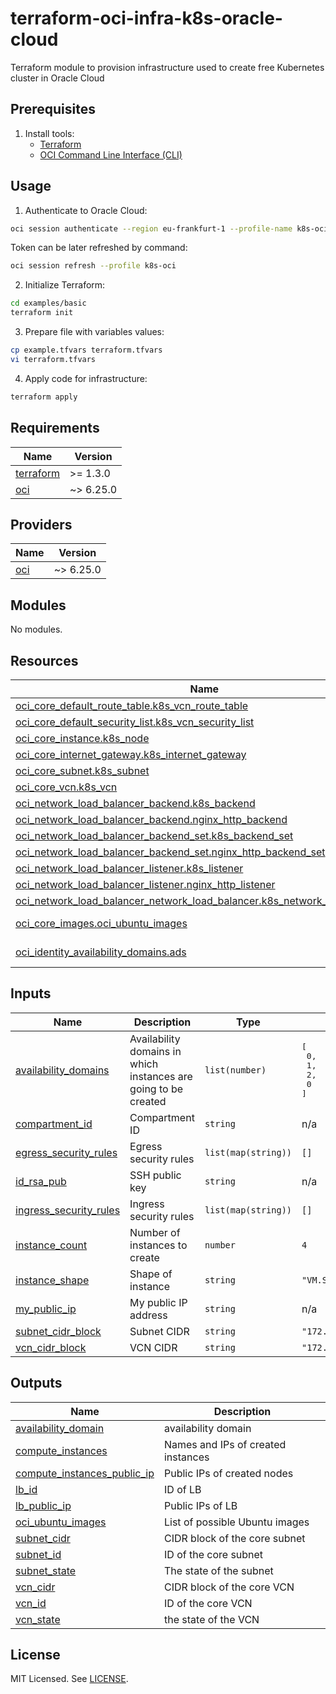 # terraform-oci-infra-k8s-oracle-cloud

Terraform module to provision infrastructure used to create free Kubernetes cluster in Oracle Cloud

## Prerequisites

1. Install tools:
   - [Terraform](https://developer.hashicorp.com/terraform/tutorials/aws-get-started/install-cli)
   - [OCI Command Line Interface (CLI)](https://docs.oracle.com/en-us/iaas/Content/API/SDKDocs/cliinstall.htm)

## Usage

1. Authenticate to Oracle Cloud:

```bash
oci session authenticate --region eu-frankfurt-1 --profile-name k8s-oci
```

Token can be later refreshed by command:

```bash
oci session refresh --profile k8s-oci
```

2. Initialize Terraform:

```bash
cd examples/basic
terraform init
```

3. Prepare file with variables values:

```bash
cp example.tfvars terraform.tfvars
vi terraform.tfvars
```

4. Apply code for infrastructure:

```bash
terraform apply
```

<!-- BEGINNING OF PRE-COMMIT-TERRAFORM DOCS HOOK -->
## Requirements

| Name | Version |
|------|---------|
| <a name="requirement_terraform"></a> [terraform](#requirement\_terraform) | >= 1.3.0 |
| <a name="requirement_oci"></a> [oci](#requirement\_oci) | ~> 6.25.0 |

## Providers

| Name | Version |
|------|---------|
| <a name="provider_oci"></a> [oci](#provider\_oci) | ~> 6.25.0 |

## Modules

No modules.

## Resources

| Name | Type |
|------|------|
| [oci_core_default_route_table.k8s_vcn_route_table](https://registry.terraform.io/providers/hashicorp/oci/latest/docs/resources/core_default_route_table) | resource |
| [oci_core_default_security_list.k8s_vcn_security_list](https://registry.terraform.io/providers/hashicorp/oci/latest/docs/resources/core_default_security_list) | resource |
| [oci_core_instance.k8s_node](https://registry.terraform.io/providers/hashicorp/oci/latest/docs/resources/core_instance) | resource |
| [oci_core_internet_gateway.k8s_internet_gateway](https://registry.terraform.io/providers/hashicorp/oci/latest/docs/resources/core_internet_gateway) | resource |
| [oci_core_subnet.k8s_subnet](https://registry.terraform.io/providers/hashicorp/oci/latest/docs/resources/core_subnet) | resource |
| [oci_core_vcn.k8s_vcn](https://registry.terraform.io/providers/hashicorp/oci/latest/docs/resources/core_vcn) | resource |
| [oci_network_load_balancer_backend.k8s_backend](https://registry.terraform.io/providers/hashicorp/oci/latest/docs/resources/network_load_balancer_backend) | resource |
| [oci_network_load_balancer_backend.nginx_http_backend](https://registry.terraform.io/providers/hashicorp/oci/latest/docs/resources/network_load_balancer_backend) | resource |
| [oci_network_load_balancer_backend_set.k8s_backend_set](https://registry.terraform.io/providers/hashicorp/oci/latest/docs/resources/network_load_balancer_backend_set) | resource |
| [oci_network_load_balancer_backend_set.nginx_http_backend_set](https://registry.terraform.io/providers/hashicorp/oci/latest/docs/resources/network_load_balancer_backend_set) | resource |
| [oci_network_load_balancer_listener.k8s_listener](https://registry.terraform.io/providers/hashicorp/oci/latest/docs/resources/network_load_balancer_listener) | resource |
| [oci_network_load_balancer_listener.nginx_http_listener](https://registry.terraform.io/providers/hashicorp/oci/latest/docs/resources/network_load_balancer_listener) | resource |
| [oci_network_load_balancer_network_load_balancer.k8s_network_load_balancer](https://registry.terraform.io/providers/hashicorp/oci/latest/docs/resources/network_load_balancer_network_load_balancer) | resource |
| [oci_core_images.oci_ubuntu_images](https://registry.terraform.io/providers/hashicorp/oci/latest/docs/data-sources/core_images) | data source |
| [oci_identity_availability_domains.ads](https://registry.terraform.io/providers/hashicorp/oci/latest/docs/data-sources/identity_availability_domains) | data source |

## Inputs

| Name | Description | Type | Default | Required |
|------|-------------|------|---------|:--------:|
| <a name="input_availability_domains"></a> [availability\_domains](#input\_availability\_domains) | Availability domains in which instances are going to be created | `list(number)` | <pre>[<br/>  0,<br/>  1,<br/>  2,<br/>  0<br/>]</pre> | no |
| <a name="input_compartment_id"></a> [compartment\_id](#input\_compartment\_id) | Compartment ID | `string` | n/a | yes |
| <a name="input_egress_security_rules"></a> [egress\_security\_rules](#input\_egress\_security\_rules) | Egress security rules | `list(map(string))` | `[]` | no |
| <a name="input_id_rsa_pub"></a> [id\_rsa\_pub](#input\_id\_rsa\_pub) | SSH public key | `string` | n/a | yes |
| <a name="input_ingress_security_rules"></a> [ingress\_security\_rules](#input\_ingress\_security\_rules) | Ingress security rules | `list(map(string))` | `[]` | no |
| <a name="input_instance_count"></a> [instance\_count](#input\_instance\_count) | Number of instances to create | `number` | `4` | no |
| <a name="input_instance_shape"></a> [instance\_shape](#input\_instance\_shape) | Shape of instance | `string` | `"VM.Standard.A1.Flex"` | no |
| <a name="input_my_public_ip"></a> [my\_public\_ip](#input\_my\_public\_ip) | My public IP address | `string` | n/a | yes |
| <a name="input_subnet_cidr_block"></a> [subnet\_cidr\_block](#input\_subnet\_cidr\_block) | Subnet CIDR | `string` | `"172.16.0.0/24"` | no |
| <a name="input_vcn_cidr_block"></a> [vcn\_cidr\_block](#input\_vcn\_cidr\_block) | VCN CIDR | `string` | `"172.16.0.0/20"` | no |

## Outputs

| Name | Description |
|------|-------------|
| <a name="output_availability_domain"></a> [availability\_domain](#output\_availability\_domain) | availability domain |
| <a name="output_compute_instances"></a> [compute\_instances](#output\_compute\_instances) | Names and IPs of created instances |
| <a name="output_compute_instances_public_ip"></a> [compute\_instances\_public\_ip](#output\_compute\_instances\_public\_ip) | Public IPs of created nodes |
| <a name="output_lb_id"></a> [lb\_id](#output\_lb\_id) | ID of LB |
| <a name="output_lb_public_ip"></a> [lb\_public\_ip](#output\_lb\_public\_ip) | Public IPs of LB |
| <a name="output_oci_ubuntu_images"></a> [oci\_ubuntu\_images](#output\_oci\_ubuntu\_images) | List of possible Ubuntu images |
| <a name="output_subnet_cidr"></a> [subnet\_cidr](#output\_subnet\_cidr) | CIDR block of the core subnet |
| <a name="output_subnet_id"></a> [subnet\_id](#output\_subnet\_id) | ID of the core subnet |
| <a name="output_subnet_state"></a> [subnet\_state](#output\_subnet\_state) | The state of the subnet |
| <a name="output_vcn_cidr"></a> [vcn\_cidr](#output\_vcn\_cidr) | CIDR block of the core VCN |
| <a name="output_vcn_id"></a> [vcn\_id](#output\_vcn\_id) | ID of the core VCN |
| <a name="output_vcn_state"></a> [vcn\_state](#output\_vcn\_state) | the state of the VCN |
<!-- END OF PRE-COMMIT-TERRAFORM DOCS HOOK -->

## License

MIT Licensed. See [LICENSE](LICENSE).
